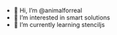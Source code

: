 - 👋 Hi, I’m @animalforreal
- 👀 I’m interested in smart solutions
- 🌱 I’m currently learning stenciljs

<!---
animalforreal/animalforreal is a ✨ special ✨ repository because its `README.md` (this file) appears on your GitHub profile.
You can click the Preview link to take a look at your changes.
--->
